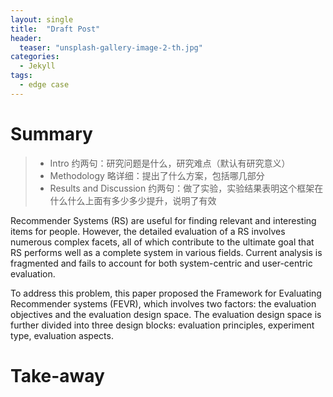 ```yaml
---
layout: single
title:  "Draft Post"
header:
  teaser: "unsplash-gallery-image-2-th.jpg"
categories: 
  - Jekyll
tags:
  - edge case
---
```


# Summary

> - Intro 约两句：研究问题是什么，研究难点（默认有研究意义）
> - Methodology 略详细：提出了什么方案，包括哪几部分
> - Results and Discussion 约两句：做了实验，实验结果表明这个框架在什么什么上面有多少多少提升，说明了有效

Recommender Systems (RS) are useful for finding relevant and interesting items for people. However, the detailed evaluation of a RS involves numerous complex facets, all of which contribute to the ultimate goal that RS performs well as a complete system in various fields. Current analysis is fragmented and fails to account for both system-centric and user-centric evaluation.

To address this problem, this paper proposed the Framework for Evaluating Recommender systems (FEVR), which involves two factors: the evaluation objectives and the evaluation design space. The evaluation design space is further divided into three design blocks: evaluation principles, experiment type, evaluation aspects.




# Take-away